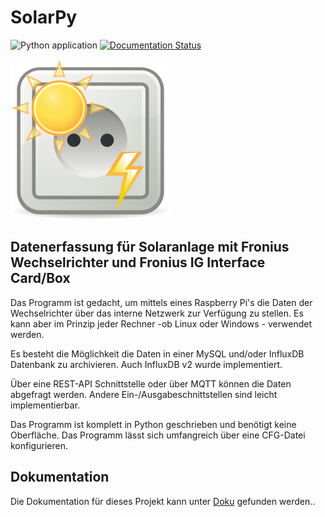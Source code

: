 
# SolarPy

![Python application](https://github.com/cszielke/SolarPy/workflows/Python%20application/badge.svg) [![Documentation Status](https://readthedocs.org/projects/solarpy/badge/?version=latest)](https://solarpy.readthedocs.io/en/latest/?badge=latest)

![Logo](./docs/img/favicon256.png "Logo")

## Datenerfassung für Solaranlage mit Fronius Wechselrichter und Fronius IG Interface Card/Box

Das Programm ist gedacht, um mittels eines Raspberry Pi's die Daten der Wechselrichter über das interne Netzwerk zur Verfügung zu stellen. Es kann aber im Prinzip jeder Rechner -ob Linux oder Windows - verwendet werden.

Es besteht die Möglichkeit die Daten in einer MySQL und/oder InfluxDB Datenbank zu archivieren. Auch InfluxDB v2 wurde implementiert.

Über eine REST-API Schnittstelle oder über MQTT können die Daten abgefragt werden. Andere Ein-/Ausgabeschnittstellen sind leicht implementierbar.

Das Programm ist komplett in Python geschrieben und benötigt keine Oberfläche. Das Programm lässt sich umfangreich über eine CFG-Datei konfigurieren.

## Dokumentation

Die Dokumentation für dieses Projekt kann unter [Doku](https://cszielke.github.io/SolarPy/) gefunden werden..
